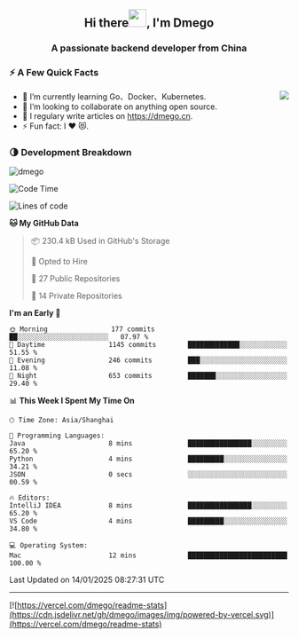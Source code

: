 <h2 align="center">Hi there<img src="https://cdn.jsdelivr.net/gh/dmego/images/img/Hi.gif" height="32" />, I'm Dmego </h2>
<h3 align="center">A passionate backend developer from China</h3>

### ⚡️ A Few Quick Facts

<img align="right" src="https://readme-stats-dmego.vercel.app/api?username=dmego&show_icons=true&icon_color=1573B3&hide_title=true&text_color=718096&bg_color=00000000&hide_border=true"/>

<ul>
    <li> 🌱 I’m currently learning Go、Docker、Kubernetes.</li>
    <li> 👯 I’m looking to collaborate on anything open source.</li>
    <li> 📝 I regulary write articles on <a href="https://dmego.cn">https://dmego.cn</a>.</li>
    <li> ⚡ Fun fact: I ❤️ 😻.</li>
</ul>

### 🌗 Development Breakdown

<img src="https://komarev.com/ghpvc/?username=dmego" alt="dmego" />

<!--START_SECTION:waka-->
![Code Time](http://img.shields.io/badge/Code%20Time-3%2C217%20hrs%208%20mins-blue)

![Lines of code](https://img.shields.io/badge/From%20Hello%20World%20I%27ve%20Written-678.6%20thousand%20lines%20of%20code-blue)

**🐱 My GitHub Data** 

> 📦 230.4 kB Used in GitHub's Storage 
 > 
> 💼 Opted to Hire
 > 
> 📜 27 Public Repositories 
 > 
> 🔑 14 Private Repositories 
 > 
**I'm an Early 🐤** 

```text
🌞 Morning                177 commits         ██░░░░░░░░░░░░░░░░░░░░░░░   07.97 % 
🌆 Daytime                1145 commits        █████████████░░░░░░░░░░░░   51.55 % 
🌃 Evening                246 commits         ███░░░░░░░░░░░░░░░░░░░░░░   11.08 % 
🌙 Night                  653 commits         ███████░░░░░░░░░░░░░░░░░░   29.40 % 
```


📊 **This Week I Spent My Time On** 

```text
🕑︎ Time Zone: Asia/Shanghai

💬 Programming Languages: 
Java                     8 mins              ████████████████░░░░░░░░░   65.20 % 
Python                   4 mins              █████████░░░░░░░░░░░░░░░░   34.21 % 
JSON                     0 secs              ░░░░░░░░░░░░░░░░░░░░░░░░░   00.59 % 

🔥 Editors: 
IntelliJ IDEA            8 mins              ████████████████░░░░░░░░░   65.20 % 
VS Code                  4 mins              █████████░░░░░░░░░░░░░░░░   34.80 % 

💻 Operating System: 
Mac                      12 mins             █████████████████████████   100.00 % 
```


 Last Updated on 14/01/2025 08:27:31 UTC
<!--END_SECTION:waka-->

---

[![https://vercel.com/dmego/readme-stats](https://cdn.jsdelivr.net/gh/dmego/images/img/powered-by-vercel.svg)](https://vercel.com/dmego/readme-stats)

